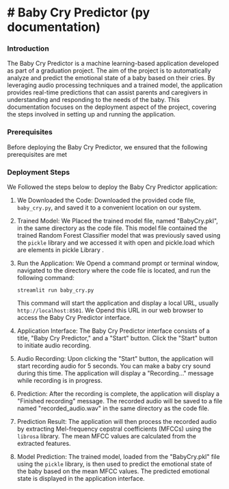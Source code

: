 # # Baby Cry Predictor (py documentation)

### Introduction
The Baby Cry Predictor is a machine learning-based application developed as part of a graduation project. The aim of the project is to automatically analyze and predict the emotional state of a baby based on their cries. By leveraging audio processing techniques and a trained model, the application provides real-time predictions that can assist parents and caregivers in understanding and responding to the needs of the baby. This documentation focuses on the deployment aspect of the project, covering the steps involved in setting up and running the application.

### Prerequisites
Before deploying the Baby Cry Predictor, we ensured that the following prerequisites are met
### Deployment Steps
We Followed the steps below to deploy the Baby Cry Predictor application:

1. We Downloaded the Code: Downloaded the provided code file, `baby_cry.py`, and saved it to a convenient location on our system.

2. Trained Model: We Placed the trained model file, named "BabyCry.pkl", in the same directory as the code file. This model file contained the trained Random Forest Classifier model that was previously saved using the `pickle` library and we accessed it with open and pickle.load which are elements in pickle Library .

3. Run the Application: We Opend a command prompt or terminal window, navigated to the directory where the code file is located, and run the following command:
   ```
   streamlit run baby_cry.py
   ```

   This command will start the application and display a local URL, usually `http://localhost:8501`. We Opend this URL in our web browser to access the Baby Cry Predictor interface.

4. Application Interface: The Baby Cry Predictor interface consists of a title, "Baby Cry Predictor," and a "Start" button. Click the "Start" button to initiate audio recording.

5. Audio Recording: Upon clicking the "Start" button, the application will start recording audio for 5 seconds. You can make a baby cry sound during this time. The application will display a "Recording..." message while recording is in progress.

6. Prediction: After the recording is complete, the application will display a "Finished recording" message. The recorded audio will be saved to a file named "recorded_audio.wav" in the same directory as the code file.

7. Prediction Result: The application will then process the recorded audio by extracting Mel-frequency cepstral coefficients (MFCCs) using the `librosa` library. The mean MFCC values are calculated from the extracted features.

8. Model Prediction: The trained model, loaded from the "BabyCry.pkl" file using the `pickle` library, is then used to predict the emotional state of the baby based on the mean MFCC values. The predicted emotional state is displayed in the application interface.

